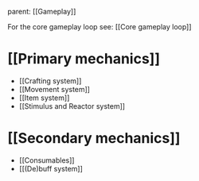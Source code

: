 parent: [[Gameplay]]

For the core gameplay loop see: [[Core gameplay loop]]
# [[Primary mechanics]]
- [[Crafting system]]
- [[Movement system]]
- [[Item system]]
- [[Stimulus and Reactor system]]
# [[Secondary mechanics]]
- [[Consumables]]
- [[(De)buff system]]
